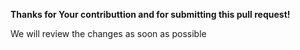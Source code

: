 **Thanks for Your contributtion and for submitting this pull request!**

We will review the changes as soon as possible
